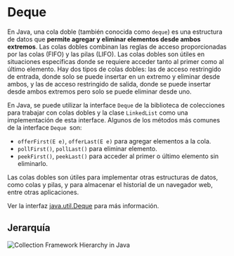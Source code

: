 # Deque
En Java, una cola doble (también conocida como `deque`) es una estructura de datos que **permite agregar y eliminar elementos desde ambos extremos**. Las colas dobles combinan las reglas de acceso proporcionadas por las colas (FIFO) y las pilas (LIFO). Las colas dobles son útiles en situaciones específicas donde se requiere acceder tanto al primer como al último elemento. Hay dos tipos de colas dobles: las de acceso restringido de entrada, donde solo se puede insertar en un extremo y eliminar desde ambos, y las de acceso restringido de salida, donde se puede insertar desde ambos extremos pero solo se puede eliminar desde uno. 

En Java, se puede utilizar la interface `Deque` de la biblioteca de colecciones para trabajar con colas dobles y la clase `LinkedList` como una implementación de esta interface. Algunos de los métodos más comunes de la interface `Deque `son: 
- `offerFirst(E e)`, `offerLast(E e)` para agregar elementos a la cola.
- `pollFirst()`, `pollLast()` para eliminar elemento.
- `peekFirst()`, `peekLast()` para acceder al primer o último elemento sin eliminarlo. 

Las colas dobles son útiles para implementar otras estructuras de datos, como colas y pilas, y para almacenar el historial de un navegador web, entre otras aplicaciones.

Ver la interfaz [java.util.Deque](https://docs.oracle.com/en/java/javase/17/docs/api/java.base/java/util/Deque.html) para más información.

## Jerarquía

![Collection Framework Hierarchy in Java](https://techvidvan.com/tutorials/wp-content/uploads/sites/2/2020/03/collection-framework-hierarchy-in-java.jpg)